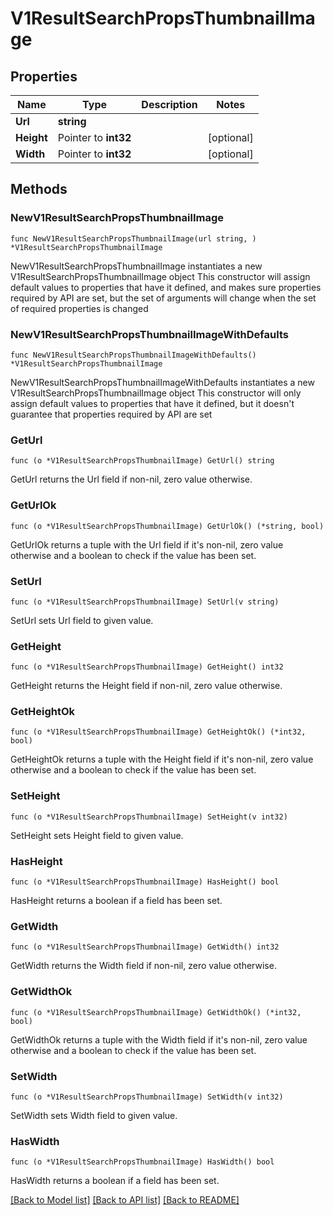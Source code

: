# V1ResultSearchPropsThumbnailImage

## Properties

Name | Type | Description | Notes
------------ | ------------- | ------------- | -------------
**Url** | **string** |  | 
**Height** | Pointer to **int32** |  | [optional] 
**Width** | Pointer to **int32** |  | [optional] 

## Methods

### NewV1ResultSearchPropsThumbnailImage

`func NewV1ResultSearchPropsThumbnailImage(url string, ) *V1ResultSearchPropsThumbnailImage`

NewV1ResultSearchPropsThumbnailImage instantiates a new V1ResultSearchPropsThumbnailImage object
This constructor will assign default values to properties that have it defined,
and makes sure properties required by API are set, but the set of arguments
will change when the set of required properties is changed

### NewV1ResultSearchPropsThumbnailImageWithDefaults

`func NewV1ResultSearchPropsThumbnailImageWithDefaults() *V1ResultSearchPropsThumbnailImage`

NewV1ResultSearchPropsThumbnailImageWithDefaults instantiates a new V1ResultSearchPropsThumbnailImage object
This constructor will only assign default values to properties that have it defined,
but it doesn't guarantee that properties required by API are set

### GetUrl

`func (o *V1ResultSearchPropsThumbnailImage) GetUrl() string`

GetUrl returns the Url field if non-nil, zero value otherwise.

### GetUrlOk

`func (o *V1ResultSearchPropsThumbnailImage) GetUrlOk() (*string, bool)`

GetUrlOk returns a tuple with the Url field if it's non-nil, zero value otherwise
and a boolean to check if the value has been set.

### SetUrl

`func (o *V1ResultSearchPropsThumbnailImage) SetUrl(v string)`

SetUrl sets Url field to given value.


### GetHeight

`func (o *V1ResultSearchPropsThumbnailImage) GetHeight() int32`

GetHeight returns the Height field if non-nil, zero value otherwise.

### GetHeightOk

`func (o *V1ResultSearchPropsThumbnailImage) GetHeightOk() (*int32, bool)`

GetHeightOk returns a tuple with the Height field if it's non-nil, zero value otherwise
and a boolean to check if the value has been set.

### SetHeight

`func (o *V1ResultSearchPropsThumbnailImage) SetHeight(v int32)`

SetHeight sets Height field to given value.

### HasHeight

`func (o *V1ResultSearchPropsThumbnailImage) HasHeight() bool`

HasHeight returns a boolean if a field has been set.

### GetWidth

`func (o *V1ResultSearchPropsThumbnailImage) GetWidth() int32`

GetWidth returns the Width field if non-nil, zero value otherwise.

### GetWidthOk

`func (o *V1ResultSearchPropsThumbnailImage) GetWidthOk() (*int32, bool)`

GetWidthOk returns a tuple with the Width field if it's non-nil, zero value otherwise
and a boolean to check if the value has been set.

### SetWidth

`func (o *V1ResultSearchPropsThumbnailImage) SetWidth(v int32)`

SetWidth sets Width field to given value.

### HasWidth

`func (o *V1ResultSearchPropsThumbnailImage) HasWidth() bool`

HasWidth returns a boolean if a field has been set.


[[Back to Model list]](../README.md#documentation-for-models) [[Back to API list]](../README.md#documentation-for-api-endpoints) [[Back to README]](../README.md)


